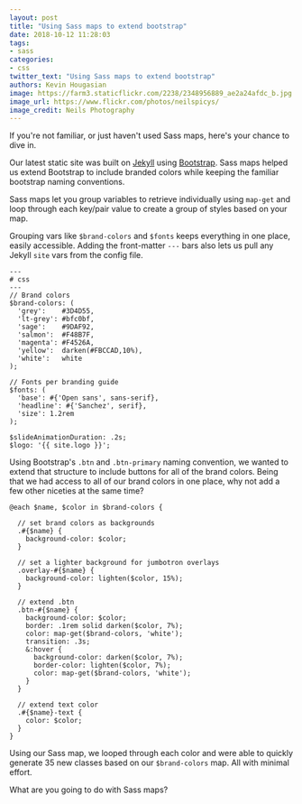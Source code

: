 ```yaml
---
layout: post
title: "Using Sass maps to extend bootstrap"
date: 2018-10-12 11:28:03
tags:
- sass
categories:
- css
twitter_text: "Using Sass maps to extend bootstrap"
authors: Kevin Hougasian
image: https://farm3.staticflickr.com/2238/2348956889_ae2a24afdc_b.jpg
image_url: https://www.flickr.com/photos/neilspicys/
image_credit: Neils Photography
---
```


If you're not familiar, or just haven't used Sass maps, here's your chance to dive in.

Our latest static site was built on [Jekyll](https://jekyllrb.com/) using [Bootstrap](https://getbootstrap.com). Sass maps helped us extend Bootstrap to include branded colors while keeping the familiar bootstrap naming conventions.

Sass maps let you group variables to retrieve individually using `map-get` and loop through each key/pair value to create a group of styles based on your map.

Grouping vars like `$brand-colors` and `$fonts` keeps everything in one place, easily accessible. Adding the front-matter `---` bars also lets us pull any Jekyll `site` vars from the config file.

```
---
# css
---
// Brand colors
$brand-colors: (
  'grey':    #3D4D55,
  'lt-grey': #bfc0bf,
  'sage':    #9DAF92,
  'salmon':  #F48B7F,
  'magenta': #F4526A,
  'yellow':  darken(#FBCCAD,10%),
  'white':   white
);

// Fonts per branding guide
$fonts: (
  'base': #{'Open sans', sans-serif},
  'headline': #{'Sanchez', serif},
  'size': 1.2rem
);

$slideAnimationDuration: .2s;
$logo: '{{ site.logo }}';
```

Using Bootstrap's `.btn` and  `.btn-primary` naming convention, we wanted to extend that structure to include buttons for all of the brand colors. Being that we had access to all of our brand colors in one place, why not add a few other niceties at the same time?

```
@each $name, $color in $brand-colors {

  // set brand colors as backgrounds
  .#{$name} {
    background-color: $color;
  }

  // set a lighter background for jumbotron overlays
  .overlay-#{$name} {
    background-color: lighten($color, 15%);
  }

  // extend .btn
  .btn-#{$name} {
    background-color: $color;
    border: .1rem solid darken($color, 7%);
    color: map-get($brand-colors, 'white');
    transition: .3s;
    &:hover {
      background-color: darken($color, 7%);
      border-color: lighten($color, 7%);
      color: map-get($brand-colors, 'white');
    }
  }

  // extend text color
  .#{$name}-text {
    color: $color;
  }
}
```

Using our Sass map, we looped through each color and  were able to quickly generate 35 new classes based on our `$brand-colors` map. All with minimal effort.

What are you going to do with Sass maps?
